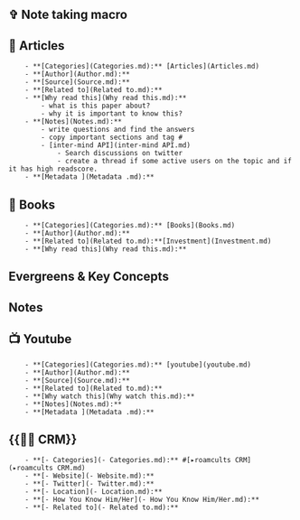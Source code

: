 
##  ✞ Note taking macro
    
## 📜 Articles
        - **[Categories](Categories.md):** [Articles](Articles.md)
        - **[Author](Author.md):** 
        - **[Source](Source.md):** 
        - **[Related to](Related to.md):**
        - **[Why read this](Why read this.md):**
            - what is this paper about?
            - why it is important to know this?
        - **[Notes](Notes.md):**
            - write questions and find the answers
            - copy important sections and tag #
            - [inter-mind API](inter-mind API.md)
                - Search discussions on twitter
                - create a thread if some active users on the topic and if it has high readscore.
        - **[Metadata ](Metadata .md):**
    
## 📙 Books
        - **[Categories](Categories.md):** [Books](Books.md)
        - **[Author](Author.md):**
        - **[Related to](Related to.md):**[Investment](Investment.md)
        - **[Why read this](Why read this.md):**
        
## Evergreens & Key Concepts
        
## Notes
    
## 📺 Youtube
        - **[Categories](Categories.md):** [youtube](youtube.md)
        - **[Author](Author.md):** 
        - **[Source](Source.md):**
        - **[Related to](Related to.md):**
        - **[Why watch this](Why watch this.md):** 
        - **[Notes](Notes.md):** 
        - **[Metadata ](Metadata .md):**
    
## {{👯‍♀️ CRM}}
        - **[- Categories](- Categories.md):** #[▸roamcults CRM](▸roamcults CRM.md)
        - **[- Website](- Website.md):**
        - **[- Twitter](- Twitter.md):**
        - **[- Location](- Location.md):**
        - **[- How You Know Him/Her](- How You Know Him/Her.md):**
        - **[- Related to](- Related to.md):**
